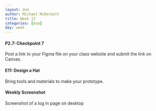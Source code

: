 ```yaml
---
layout: due
author: Michael McDermott
title: Week 13
categories: [due]
day: week
---
```

#### P2.7: Checkpoint 7
Post a link to your Figma file on your class website and submit the link on Canvas.

#### E11: Design a Hat
Bring tools and materials to make your prototype.

#### Weekly Screenshot
Screenshot of a log in page on desktop